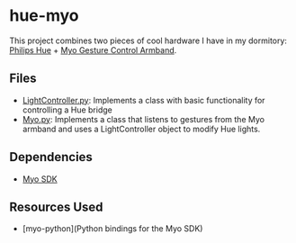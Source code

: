 # hue-myo
This project combines two pieces of cool hardware I have in my dormitory: [Philips Hue](http://www2.meethue.com/en-us/) + [Myo Gesture Control Armband](https://www.myo.com/). 

## Files
* [LightController.py](https://github.com/nmahlangu/hue-myo/blob/master/LightController.py): Implements a class with basic functionality for controlling a Hue bridge
* [Myo.py](https://github.com/nmahlangu/hue-myo/blob/master/Myo.py): Implements a class that listens to gestures from the Myo armband and uses a LightController object to modify Hue lights.

## Dependencies
* [Myo SDK](https://developer.thalmic.com/start/)

## Resources Used
* [myo-python](Python bindings for the Myo SDK)